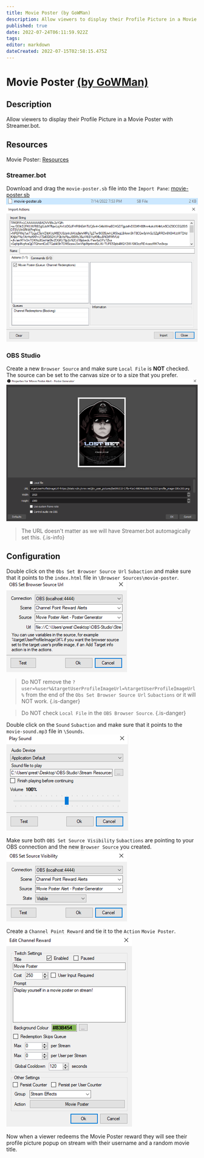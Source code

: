```yaml
---
title: Movie Poster (by GoWMan)
description: Allow viewers to display their Profile Picture in a Movie Poster with Streamer.bot.
published: true
date: 2022-07-24T06:11:59.922Z
tags: 
editor: markdown
dateCreated: 2022-07-15T02:58:15.475Z
---
```


# Movie Poster [(by GoWMan)](https://www.twitch.tv/gowman)

## Description
Allow viewers to display their Profile Picture in a Movie Poster with Streamer.bot.

## Resources
Movie Poster:  [Resources](../assets/movie-poster/files/movie-poster.zip)

### Streamer.bot
Download and drag the `movie-poster.sb` file into the `Import Pane`:
[movie-poster.sb](../assets/movie-poster/files/movie-poster.sb)
![movie-poster-sb-file](../assets/movie-poster/images/movie-poster-sb-file.png)
![movie-poster-import](../assets/movie-poster/images/movie-poster-import.png)

### OBS Studio
Create a new `Browser Source` and make sure `Local File` is **NOT** checked.
The source can be set to the canvas size or to a size that you prefer.
![movie-poster-browser-source](../assets/movie-poster/images/movie-poster-browser-source.png)
>The URL doesn't matter as we will have Streamer.bot automagically set this.
{.is-info}

## Configuration
Double click on the `Obs Set Browser Source Url` `Subaction` and make sure that it points to the `index.html` file in `\Browser Sources\movie-poster`.
![movie-poster-browser-source-url](../assets/movie-poster/images/movie-poster-browser-source-url.png)

>Do NOT remove the `?user=%user%&targetUserProfileImageUrl=%targetUserProfileImageUrl%` from the end of the `Obs Set Browser Source Url` `Subactions` or it will NOT work.
{.is-danger}

>Do NOT check `Local File` in the `OBS Browser Source`.
{.is-danger}

Double click on the `Sound` `Subaction` and make sure that it points to the `movie-sound.mp3` file in `\Sounds`.
![movie-poster-sound](../assets/movie-poster/images/movie-poster-sound.png)

Make sure both `OBS Set Source Visibility` `Subactions` are pointing to your OBS connection and the new `Browser Source` you created.
![movie-poster-source-visibility](../assets/movie-poster/images/movie-poster-source-visibility.png)

Create a `Channel Point Reward` and tie it to the `Action` `Movie Poster`.
![movie-poster-cpr](../assets/movie-poster/images/movie-poster-cpr.png)

Now when a viewer redeems the Movie Poster reward they will see their profile picture popup on stream with their username and a random movie title.